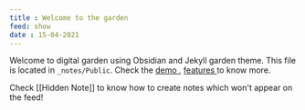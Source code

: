 ```yaml
---
title : Welcome to the garden
feed: show
date : 15-04-2021
---
```


Welcome to digital garden using Obsidian and Jekyll garden theme. This file is located in `_notes/Public`. Check the <a href="{{'/notes' | relative_url}}"> demo </a>, <a href="{{'/post/features' | relative_url}}"> features </a> to know more.

Check [[Hidden Note]] to know how to create notes which won't appear on the feed!

